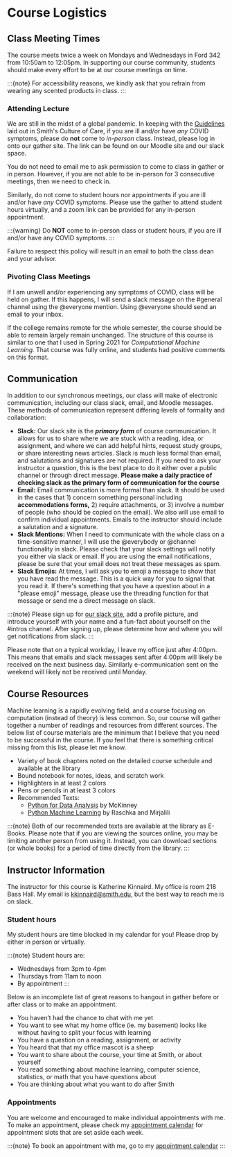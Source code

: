 # Course Logistics

## Class Meeting Times

The course meets twice a week on Mondays and Wednesdays in Ford 342 from 10:50am to 12:05pm. In supporting our course community, students should make every effort to be at our course meetings on time.

:::{note}
For accessibility reasons, we kindly ask that you refrain from wearing any scented products in class. 
:::


### Attending Lecture

We are still in the midst of a global pandemic. In keeping with the 
[Guidelines](https://www.smith.edu/covid19/guidelines-policies) laid out in 
Smith's Culture of Care, if you are ill and/or have _any_ COVID symptoms, 
please do **not** come to _in-person_ class. Instead, please log in onto our gather site. 
The link can be found on our Moodle site and our slack space. 

You do not need to email me to ask permission to come to class in gather or in person. However, if you are not able to be in-person for 3 consecutive meetings, then we need to check in. 

Similarly, do not come to student hours nor appointments if you are ill and/or have _any_ COVID symptoms. Please use the gather to attend student hours virtually, and a zoom link can be provided for any in-person appointment. 

:::{warning}
Do **NOT** come to in-person class or student hours, if you are ill and/or have any COVID symptoms. 
:::

Failure to respect this policy will result in an email to both the class dean and your advisor. 

### Pivoting Class Meetings

If I am unwell and/or experiencing any symptoms of COVID, class will be held on gather. If this happens, I will send a slack message on the #general channel using the @everyone mention. Using @everyone should send an email to your inbox. 

If the college remains remote for the whole semester, the course should be able to remain largely remain unchanged. The structure of this course is similar to one that I used in Spring 2021 for _Computational Machine Learning._ That course was fully online, and students had positive comments on this format. 

## Communication

In addition to our synchronous meetings, our class will make of electronic communication, including our class slack, email, and Moodle messages. These methods of communication represent differing levels of formality and collaboration:

- **Slack:** Our slack site is the **_primary form_** of course communication. It allows for us to share where we are stuck with a reading, idea, or assignment, and where we can add helpful hints, request study groups, or share interesting news articles. Slack is much less formal than email, and salutations and signatures are not required. If you need to ask your instructor a question, this is the best place to do it either over a public channel or through direct message. **Please make a daily practice of checking slack as the __primary__ form of communication for the course**
- **Email:** Email communication is more formal than slack. It should be used in the cases that 1) concern something personal including **accommodations forms,** 2) require attachments, or 3) involve a number of people (who should be copied on the email). We also will use email to confirm individual appointments. Emails to the instructor should include a salutation and a signature. 
- **Slack Mentions:** When I need to communicate with the whole class on a time-sensitive manner, I will use the @everybody or @channel functionality in slack. Please check that your slack settings will notify you either via slack or email. If you are using the email notifications, please be sure that your email does not treat these messages as spam.
- **Slack Emojis:** At times, I will ask you to emoji a message to show that you have read the message. This is a quick way for you to signal that you read it. If there's something that you have a question about in a "please emoji" message, please use the threading function for that message or send me a direct message on slack. 

:::{note}
Please sign up for [our slack site](https://smi-csc-294-01-202203.slack.com/), add a profile picture, and introduce yourself with your name and a fun-fact about yourself on the #intros channel. After signing up, please determine how and where you will get notifications from slack. 
:::

Please note that on a typical workday, I leave my office just after 4:00pm. This means that emails and slack messages sent after 4:00pm will likely be received on the next business day. Similarly e-communication sent on the weekend will likely not be received until Monday. 


## Course Resources 

Machine learning is a rapidly evolving field, and a course focusing on computation (instead of theory) is less common. So, our course will gather together a number of readings and resources from different sources. The below list of course materials are the minimum that I believe that you need to be successful in the course. If you feel that there is something critical missing from this list, please let me know.  

 - Variety of book chapters noted on the detailed course schedule and available at the library   
 - Bound notebook for notes, ideas, and scratch work    
 - Highlighters in at least 2 colors   
 - Pens or pencils in at least 3 colors   
 - Recommended Texts:     
     - [Python for Data Analysis](https://ebookcentral.proquest.com/lib/smith/detail.action?docID=5061179) by McKinney     
     - [Python Machine Learning](https://ebookcentral.proquest.com/lib/smith/reader.action?docID=5050960&query=) by Raschka and Mirjalili 

:::{note}
Both of our recommended texts are available at the library as E-Books. Please note that if you are viewing the sources online, you may be limiting another person from using it. Instead, you can download sections (or whole books) for a period of time directly from the library.
:::

## Instructor Information

The instructor for this course is Katherine Kinnaird. My office is room 218 Bass Hall. My email is kkinnaird@smith.edu, but the best way to reach me is on slack.  

### Student hours

My student hours are time blocked in my calendar for you! Please drop by either in person or virtually. 

:::{note}
Student hours are:   
 - Wednesdays from 3pm to 4pm  
 - Thursdays from 11am to noon  
 - By appointment 
:::

Below is an incomplete list of great reasons to hangout in gather before or after class or to make an appointment:    
 - You haven’t had the chance to chat with me yet   
 - You want to see what my home office (ie. my basement) looks like without having to split your focus with learning   
 - You have a question on a reading, assignment, or activity   
 - You heard that that my office mascot is a sheep   
 - You want to share about the course, your time at Smith, or about yourself   
 - You read something about machine learning, computer science, statistics, or math that you have questions about   
 - You are thinking about what you want to do after Smith

### Appointments

You are welcome and encouraged to make individual appointments with me. To make an appointment, please check my [appointment calendar](https://bit.ly/Kinnaird-Appts) for appointment slots that are set aside each week. 

:::{note}
To book an appointment with me, go to my [appointment calendar](https://bit.ly/Kinnaird-Appts)
:::

